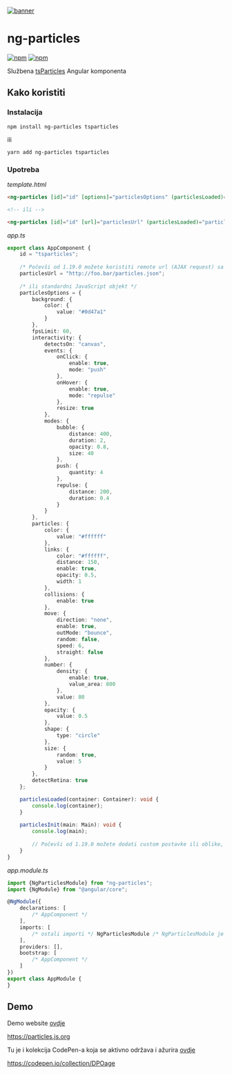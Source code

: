 [![banner](https://particles.js.org/images/banner2.png)](https://particles.js.org)

# ng-particles

[![npm](https://img.shields.io/npm/v/ng-particles)](https://www.npmjs.com/package/ng-particles) [![npm](https://img.shields.io/npm/dm/ng-particles)](https://www.npmjs.com/package/ng-particles)

Službena [tsParticles](https://github.com/matteobruni/tsparticles) Angular komponenta

## Kako koristiti

### Instalacija

```shell script
npm install ng-particles tsparticles
```

ili

```shell script
yarn add ng-particles tsparticles
```

### Upotreba

_template.html_

```html
<ng-particles [id]="id" [options]="particlesOptions" (particlesLoaded)="particlesLoaded($event)" (particlesInit)="particlesInit($event)"></ng-particles>

<!-- ili -->

<ng-particles [id]="id" [url]="particlesUrl" (particlesLoaded)="particlesLoaded($event)" (particlesInit)="particlesInit($event)"></ng-particles>
```

_app.ts_

```typescript
export class AppComponent {
    id = "tsparticles";
    
    /* Počevši od 1.19.0 možete koristiti remote url (AJAX request) sa JSON konfiguracijom  */
    particlesUrl = "http://foo.bar/particles.json";
    
    /* ili standardni JavaScript objekt */
    particlesOptions = {
        background: {
            color: {
                value: "#0d47a1"
            }
        },
        fpsLimit: 60,
        interactivity: {
            detectsOn: "canvas",
            events: {
                onClick: {
                    enable: true,
                    mode: "push"
                },
                onHover: {
                    enable: true,
                    mode: "repulse"
                },
                resize: true
            },
            modes: {
                bubble: {
                    distance: 400,
                    duration: 2,
                    opacity: 0.8,
                    size: 40
                },
                push: {
                    quantity: 4
                },
                repulse: {
                    distance: 200,
                    duration: 0.4
                }
            }
        },
        particles: {
            color: {
                value: "#ffffff"
            },
            links: {
                color: "#ffffff",
                distance: 150,
                enable: true,
                opacity: 0.5,
                width: 1
            },
            collisions: {
                enable: true
            },
            move: {
                direction: "none",
                enable: true,
                outMode: "bounce",
                random: false,
                speed: 6,
                straight: false
            },
            number: {
                density: {
                    enable: true,
                    value_area: 800
                },
                value: 80
            },
            opacity: {
                value: 0.5
            },
            shape: {
                type: "circle"
            },
            size: {
                random: true,
                value: 5
            }
        },
        detectRetina: true
    };

    particlesLoaded(container: Container): void {
        console.log(container);
    }
    
    particlesInit(main: Main): void {
        console.log(main);
        
        // Počevši od 1.19.0 možete dodati custom postavke ili oblike, koristeći trenutnu verziju tsParticles-a (main)
    }
}
```

_app.module.ts_

```typescript
import {NgParticlesModule} from "ng-particles";
import {NgModule} from "@angular/core";

@NgModule({
    declarations: [
        /* AppComponent */
    ],
    imports: [
        /* ostali importi */ NgParticlesModule /* NgParticlesModule je obvezan*/
    ],
    providers: [],
    bootstrap: [
        /* AppComponent */
    ]
})
export class AppModule {
}
```

## Demo

Demo website [ovdje](https://particles.js.org)

<https://particles.js.org>

Tu je i kolekcija CodePen-a koja se aktivno održava i ažurira [ovdje](https://codepen.io/collection/DPOage)

<https://codepen.io/collection/DPOage>
